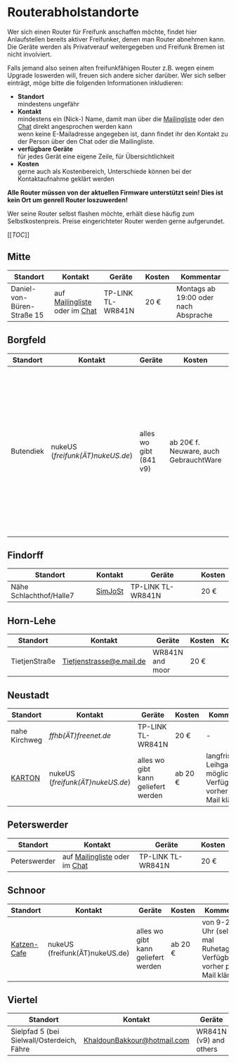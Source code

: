 # Routerabholstandorte

Wer sich einen Router für Freifunk anschaffen möchte, findet hier Anlaufstellen bereits aktiver Freifunker, denen man Router abnehmen kann.  
Die Geräte werden als Privatverauf weitergegeben und Freifunk Bremen ist nicht involviert.

Falls jemand also seinen alten freifunkfähigen Router z.B. wegen einem Upgrade loswerden will, freuen sich andere sicher darüber.
Wer sich selber einträgt, möge bitte die folgenden Informationen inkludieren:
* **Standort**  
  mindestens ungefähr
* **Kontakt**  
  mindestens ein (Nick-) Name, damit man über die [Mailingliste] oder den [Chat] direkt angesprochen werden kann  
  wenn keine E-Mailadresse angegeben ist, dann findet ihr den Kontakt zu der Person über den Chat oder die Mailingliste.
* **verfügbare Geräte**  
  für jedes Gerät eine eigene Zeile, für Übersichtlichkeit
* **Kosten**  
  gerne auch als Kostenbereich, Unterschiede können bei der Kontaktaufnahme geklärt werden



**Alle Router müssen von der aktuellen Firmware unterstützt sein! Dies ist kein Ort um genrell Router loszuwerden!**

Wer seine Router selbst flashen möchte, erhält diese häufig zum Selbstkostenpreis. Preise eingerichteter Router werden gerne aufgerundet.

[[_TOC_]]

## Mitte
Standort                    | Kontakt                             | Geräte            | Kosten  | Kommentar
---                         | ---                                 | ---               | ---     | ---
Daniel-von-Büren-Straße 15  | auf [Mailingliste] oder im [Chat]   | TP-LINK TL-WR841N | 20 €    | Montags ab 19:00 oder nach Absprache

## Borgfeld
Standort  | Kontakt                           | Geräte                | Kosten                               | Kommentar
---       | ---                               | ---                   | ---                                  | ---
Butendiek | nukeUS (_freifunk(ÄT)nukeUS.de_)  | alles wo gibt (841 v9)| ab 20€ f. Neuware, auch GebrauchtWare| langfristige Leihgaben und Anlieferungen zu den ÖPNV-Haltestellen und mehrmals wöchentlich ins StadtGebiet Bremen (ohne Nord, dort aber in BremenBurg bei einer Autolackiererei, wo ein Freund, der von hier her werktägl. hin fährt arbeitet) möglich.


## Findorff
Standort                | Kontakt   | Geräte            | Kosten
---                     | ---       | ---               | ---
Nähe Schlachthof/Halle7 | [SimJoSt] | TP-LINK TL-WR841N | 20 €

## Horn-Lehe
Standort      | Kontakt                   | Geräte                     | Kosten    | Kommentar
---           | ---                       | ---                        | ---       | ---
TietjenStraße | Tietjenstrasse@e.mail.de  | WR841N and moor | 20 €      | 
 

## Neustadt
Standort              | Kontakt                           | Geräte                | Kosten      | Kommentar
---                   | ---                               | ---                   | ---         | ---
nahe Kirchweg         | _ffhb(ÄT)freenet.de_              | TP-LINK TL-WR841N     | 20 €        | -
[KARTON]              | nukeUS (_freifunk(ÄT)nukeUS.de_)  | alles wo gibt kann geliefert werden | ab 20 €| langfristige Leihgaben möglich; Verfügbarkeit vorher per Mail klären

## Peterswerder
Standort     | Kontakt                           | Geräte            | Kosten
---          | ---                               | ---               | ---
Peterswerder | auf [Mailingliste] oder im [Chat] | TP-LINK TL-WR841N | 20 €

## Schnoor
Standort                                  | Kontakt                         | Geräte            | Kosten  | Kommentar
---                                       | ---                             | ---               | ---     | ---
[Katzen-Cafe](www.katzen-cafe.de) | nukeUS (freifunk(ÄT)nukeUS.de)  | alles wo gibt kann geliefert werden | ab 20 € | von 9-23 Uhr (selten mal Ruhetag); Verfügbarkeit vorher per Mail klären

## Viertel
Standort                                    | Kontakt                     | Geräte                        | Kosten
---                                         | ---                         | ---                           | ---
Sielpfad 5 (bei Sielwall/Osterdeich, Fähre  | KhaldounBakkour@hotmail.com | WR841N (v9) and others  | 20€


[Chat]: https://webirc.hackint.org/#ffhb
[MailingListe]: https://planetcyborg.de/mailman/listinfo/ff-bremen

[KARTON]: http://kartontage.de/#karton

[SimJoSt]: https://simjo.st